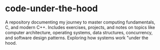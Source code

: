 # code-under-the-hood
A repository documenting my journey to master computing fundamentals, C, and modern C++. Includes exercises, projects, and notes on topics like computer architecture, operating systems, data structures, concurrency, and software design patterns. Exploring how systems work "under the hood.
